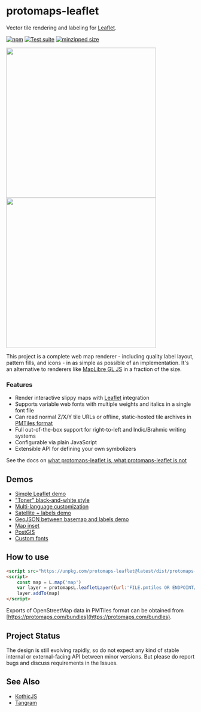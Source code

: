 # protomaps-leaflet

Vector tile rendering and labeling for [Leaflet](https://github.com/Leaflet/Leaflet).

[![npm](https://img.shields.io/npm/v/protomaps-leaflet)](https://www.npmjs.com/package/protomaps-leaflet)
[![Test suite](https://github.com/protomaps/protomaps-leaflet/actions/workflows/node.js.yml/badge.svg)](https://github.com/protomaps/protomaps-leaflet/actions/workflows/node.js.yml)
[![minzipped size](https://img.shields.io/bundlephobia/minzip/protomaps-leaflet)](https://bundlephobia.com/package/protomaps-leaflet)

<p float="left">
    <img src="benchmark/example_1.png" width="400">
    <img src="benchmark/example_2.png" width="400">
</p>

This project is a complete web map renderer - including quality label layout, pattern fills, and icons - in as simple as possible of an implementation. It's an alternative to renderers like [MapLibre GL JS](https://maplibre.org) in a fraction of the size.

### Features

* Render interactive slippy maps with [Leaflet](https://leafletjs.com) integration
* Supports variable web fonts with multiple weights and italics in a single font file
* Can read normal Z/X/Y tile URLs or offline, static-hosted tile archives in [PMTiles format](github.com/protomaps/PMTiles)
* Full out-of-the-box support for right-to-left and Indic/Brahmic writing systems
* Configurable via plain JavaScript
* Extensible API for defining your own symbolizers

See the docs on [what protomaps-leaflet is, what protomaps-leaflet is not](https://protomaps.com/docs/protomaps-js#protomapsjs-is-not)

## Demos

* [Simple Leaflet demo](https://protomaps.github.io/protomaps-leaflet/examples/leaflet.html)
* ["Toner" black-and-white style](https://protomaps.github.io/protomaps-leaflet/examples/toner.html)
* [Multi-language customization](https://protomaps.github.io/protomaps-leaflet/examples/multi_language.html)
* [Satellite + labels demo](https://protomaps.github.io/protomaps-leaflet/examples/labels.html)
* [GeoJSON between basemap and labels demo](https://protomaps.github.io/protomaps-leaflet/examples/sandwich.html)
* [Map inset](https://protomaps.github.io/protomaps-leaflet/examples/inset.html)
* [PostGIS](https://protomaps.github.io/protomaps-leaflet/examples/postgis.html)
* [Custom fonts](https://protomaps.github.io/protomaps-leaflet/examples/fonts.html)

## How to use

```html
<script src="https://unpkg.com/protomaps-leaflet@latest/dist/protomaps-leaflet.min.js"></script>
<script>
    const map = L.map('map')
    var layer = protomapsL.leafletLayer({url:'FILE.pmtiles OR ENDPOINT/{z}/{x}/{y}.pbf'})
    layer.addTo(map)
</script>
```

Exports of OpenStreetMap data in PMTiles format can be obtained from [https://protomaps.com/bundles](https://protomaps.com/bundles).

## Project Status

The design is still evolving rapidly, so do not expect any kind of stable internal or external-facing API between minor versions. But please do report bugs and discuss requirements in the Issues.

## See Also
* [KothicJS](https://github.com/kothic/kothic-js)
* [Tangram](https://github.com/tangrams/tangram)
